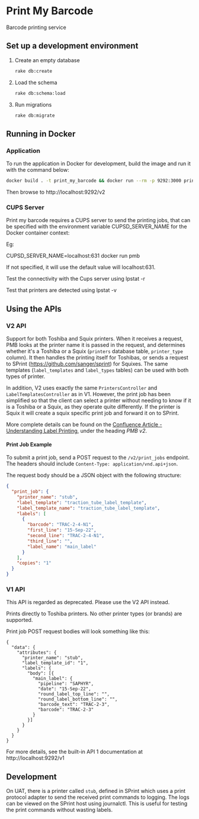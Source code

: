# Print My Barcode

Barcode printing service

## Set up a development environment

1. Create an empty database

   ```sh
   rake db:create
   ```

1. Load the schema

   ```sh
   rake db:schema:load
   ```

1. Run migrations

   ```sh
   rake db:migrate
   ```

## Running in Docker

### Application

To run the application in Docker for development, build the image and run it with the command below:

```sh
docker build . -t print_my_barcode && docker run --rm -p 9292:3000 print_my_barcode
```

Then browse to http://localhost:9292/v2

### CUPS Server

Print my barcode requires a CUPS server to send the printing jobs, that can be
specified with the environment variable CUPSD_SERVER_NAME for the Docker container context:

Eg:

CUPSD_SERVER_NAME=localhost:631 docker run pmb

If not specified, it will use the default value will localhost:631.

Test the connectivity with the Cups server using lpstat -r

Test that printers are detected using lpstat -v

## Using the APIs

### V2 API

Support for both Toshiba and Squix printers. When it receives a request, PMB looks at the printer name it is passed in the request, and determines whether it's a Toshiba or a Squix (`printers` database table, `printer_type` column). It then handles the printing itself for Toshibas, or sends a request to SPrint (https://github.com/sanger/sprint) for Squixes.
The same templates (`label_templates` and `label_types` tables) can be used with both types of printer.

In addition, V2 uses exactly the same `PrintersController` and `LabelTemplatesController` as in V1. However, the print job has been simplified so that the client can select a printer without needing to know if it is a Toshiba or a Squix, as they operate quite differently.
If the printer is Squix it will create a squix specific print job and forward it on to SPrint.

More complete details can be found on the [Confluence Article - Understanding Label Printing](https://ssg-confluence.internal.sanger.ac.uk/display/PSDPUB/Understanding+Label+Printing), under the heading _PMB v2_.

#### Print Job Example

To submit a print job, send a POST request to the `/v2/print_jobs` endpoint.  
The headers should include `Content-Type: application/vnd.api+json`.

The request body should be a JSON object with the following structure:

```json
{
  "print_job": {
    "printer_name": "stub",
    "label_template": "traction_tube_label_template",
    "label_template_name": "traction_tube_label_template",
    "labels": [
      {
        "barcode": "TRAC-2-4-N1",
        "first_line": "15-Sep-22",
        "second_line": "TRAC-2-4-N1",
        "third_line": "",
        "label_name": "main_label"
      }
    ],
    "copies": "1"
  }
}
```

### V1 API

This API is regarded as deprecated. Please use the V2 API instead.

Prints directly to Toshiba printers. No other printer types (or brands) are supported.

Print job POST request bodies will look something like this:

```
{
  "data": {
    "attributes": {
      "printer_name": "stub",
      "label_template_id": "1",
      "labels": {
        "body": [{
          "main_label": {
            "pipeline": "SAPHYR",
            "date": "15-Sep-22",
            "round_label_top_line": "",
            "round_label_bottom_line": "",
            "barcode_text": "TRAC-2-3",
            "barcode": "TRAC-2-3"
          }
        }]
      }
    }
  }
}
```

For more details, see the built-in API 1 documentation at http://localhost:9292/v1

## Development

On UAT, there is a printer called `stub`, defined in SPrint which uses a print protocol adapter to send the received print commands to logging. The logs can be viewed on the SPrint host using journalctl. This is useful for testing the print commands without wasting labels.
